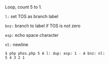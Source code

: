 
Loop, count 5 to 1.

`l:` set TOS as branch label

`bnz:` branch to label if TOS is not zero

`esp:` echo space character

`nl:` newline

```
$ php phos.php 5 A l: dup: esp: 1 - A bnz: nl:
5 4 3 2 1 
```
